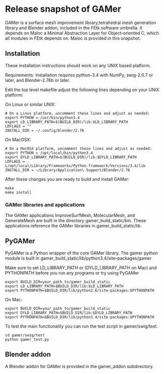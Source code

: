 # Release snapshot of GAMer

GAMer is a surface mesh improvement library,tetrahedral mesh generation library
and Blender addon, included in the FEtk software umbrella. It depends on Maloc
a Minimal Abstraction Layer for Object-oriented C, which all modules in FEtk
depends on.  Maloc is provided in this snapshot.


## Installation

These installation instructions should work on any UNIX based platform.

Requirements: Installation requires python-3.4 with NumPy, swig-2.0.7 or later, and Blender-2.76b or later.

Edit the top level makefile adjust the following lines depending on your UNIX
platform:


On Linux or similar UNIX:

    # On a Linux platform, uncomment these lines and adjust as needed:
    export PYTHON = /usr/bin/python3.4
    export LD_LIBRARY_PATH=$(BUILD_DIR)/lib:$LD_LIBRARY_PATH
    LDFLAGS = ""
    INSTALL_DIR = ~/.config/blender/2.76


On MacOSX:

    # On a MacOSX platform, uncomment these lines and adjust as needed:
    export PYTHON = /opt/local/bin/python3.4
    export DYLD_LIBRARY_PATH=$(BUILD_DIR)/lib:$DYLD_LIBRARY_PATH
    LDFLAGS = -L/opt/local/Library/Frameworks/Python.framework/Versions/3.4/lib
    INSTALL_DIR = ~/Library/Application\ Support/Blender/2.76


After these changes you are ready to build and install GAMer:

    make
    make install



### GAMer libraries and applications

The GAMer applications ImproveSurfMesh, MolecularMesh, and GenerateMesh are
built in the directory gamer_build_static/bin.  These applications reference
the GAMer libraries in gamer_build_static/lib.


## PyGAMer

PyGAMer is a Python wrapper of the core GAMer library. The gamer python module
is built in gamer_build_static/lib/python3.4/site-packages/gamer

Make sure to set LD_LIBRARY_PATH or (DYLD_LIBRARY_PATH on Mac) and
PYTHONPATH before you run any programs or try using PyGAMer

    export BUILD_DIR=your_path_to/gamer_build_static
    export LD_LIBRARY_PATH=$BUILD_DIR/lib:$LD_LIBRARY_PATH
    export PYTHONPATH=$BUILD_DIR/lib/python2.6/site-packages:$PYTHONPATH

On Mac:

    export BUILD_DIR=your_path_to/gamer_build_static
    export DYLD_LIBRARY_PATH=$BUILD_DIR/lib:$DYLD_LIBRARY_PATH
    export PYTHONPATH=$BUILD_DIR/lib/python3.4/site-packages:$PYTHONPATH


To test the main functionality you can run the test script in gamer/swig/test.

    cd gamer/swig/test
    python gamer_test.py


## Blender addon

A Blender addon for GAMer is provided in the gamer_addon subdirectory.

